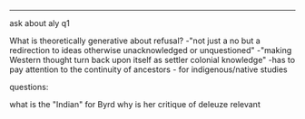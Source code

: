 

----

ask about aly q1

What is theoretically generative about refusal?
-"not just a no but a redirection to ideas otherwise unacknowledged or unquestioned"
-"making Western thought turn back upon itself as settler colonial knowledge"
-has to pay attention to the continuity of ancestors - for indigenous/native studies


questions:

what is the "Indian" for Byrd
why is her critique of deleuze relevant
